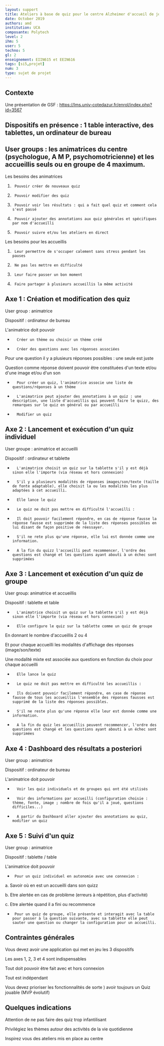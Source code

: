 ```yaml
--- 
layout: support
title: Ateliers à base de quiz pour le centre Alzheimer d'accueil de jour de Biot
date: October 2019
authors: amd
institution: UCA
composante: Polytech  
level: 2
ihm: 5 
user: 5
techno: 5
gl: 2
enseignement: EIIN615 et EEIN616
tags: [si5,projet]
num: 3
type: sujet de projet 
--- 
```


## Contexte 
Une présentation de GSF : https://lms.univ-cotedazur.fr/enrol/index.php?id=3567

## Dispositifs en présence : 1 table interactive, des tablettes, un ordinateur de bureau 

## User groups : les animatrices du centre (psychologue, A M P, psychomotricienne) et les accueillis seuls ou en groupe de 4 maximum. 

Les besoins des animatrices 

1.      Pouvoir créer de nouveaux quiz

2.      Pouvoir modifier des quiz

3.      Pouvoir voir les résultats : qui a fait quel quiz et comment cela s'est passé 

4.      Pouvoir ajouter des annotations aux quiz générales et spécifiques par nom d'accueilli 

5.      Pouvoir suivre et/ou les ateliers en direct 

Les besoins pour les accueillis 

1.      Leur permettre de s'occuper calement sans stress pendant les pauses 

2.      Ne pas les mettre en difficulté 

3.      Leur faire passer un bon moment

4.      Faire partager à plusieurs accueillis la même activité 


## Axe 1 : Création et modification des quiz 
User group : animatrice 

Dispositif : ordinateur de bureau 

L'animatrice doit pouvoir 

-       Créer un thème ou choisir un thème créé

-       Créer des questions avec les réponses associées 

Pour une question il y a plusieurs réponses possibles : une seule est juste 

Question comme réponse doivent pouvoir être constituées d'un texte et/ou d'une image et/ou d'un son 

-       Pour créer un quiz, l'animatrice associe une liste de questions/réponses à un thème 

-       L'animatrice peut ajouter des annotations à un quiz : une description, une liste d'accueillis qui peuvent faire le quizz, des remarques sur le quiz en général ou par accueilli 

-       Modifier un quiz 

## Axe 2 : Lancement et exécution d'un quiz individuel 
User groupe : animatrice et accueilli 

Dispositif : ordinateur et tablette 

-       L'animatrice choisit un quiz sur la tablette s'il y est déjà sinon elle l'importe (via réseau et hors connexion)

-       S'il y a plusieurs modalités de réponses images/son/texte (taille de fonte adaptable), elle choisit la ou les modalités les plus adaptées à cet accueilli. 

-       Elle lance le quiz 

-       Le quiz ne doit pas mettre en difficulté l'accueilli : 

-       Il doit pouvoir facilement répondre, en cas de réponse fausse la réponse fausse est supprimée de la liste des réponses possibles en lui disant de façon positive de réessayer. 

-       S'il ne rete plus qu'une réponse, elle lui est donnée comme une information. 

-       A la fin du quizz l'accueilli peut recommencer, l'ordre des questions est changé et les questions ayant abouti à un échec sont supprimées 

## Axe 3 : Lancement et exécution d'un quiz  de groupe 
User group: animatrice et accueillis 

Dispositif : tablette et table 

-       L'animatrice choisit un quiz sur la tablette s'il y est déjà sinon elle l'importe (via réseau et hors connexion)

-       Elle configure le quiz sur la tablette comme un quiz de groupe 

En donnant le nombre d'accueillis 2 ou 4

Et pour chaque accueilli les modalités d'affichage des réponses (image/son/texte)

Une modalité mixte est associée aux questions en fonction du choix pour chaque accueilli 

-       Elle lance le quiz 

-       Le quiz ne doit pas mettre en difficulté les accueillis : 

-       Ils doivent pouvoir facilement répondre, en case de réponse fausse de tous les accueillis l'ensemble des réponses fausses est supprimé de la liste des réponses possibles. 

-       S'il ne reste plus qu'une réponse elle leur est donnée comme une information. 

-       A la fin du quiz les accueillis peuvent recommencer, l'ordre des questions est changé et les questions ayant abouti à un échec sont supprimées 

## Axe 4 : Dashboard des résultats a posteriori 
User group : animatrice

Dispositif : ordinateur de bureau 

L'animatrice doit pouvoir 

-       Voir les quiz individuels et de groupes qui ont été utilisés 

-       Voir des informations par accueilli (configuration choisie : thème, fonte, image ; nombre de fois qu'il a joué, questions difficiles...)

-       A partir du Dashboard aller ajouter des annotations au quiz, modifier un quiz 

## Axe 5 : Suivi d'un quiz 
User group : animatrice 

Dispositif : tablette / table 

L'animatrice doit pouvoir 

-      Pour un quiz individuel en autonomie avec une connexion :

a.     Savoir où en est un accueilli dans son quizz 

b.     Etre alertée en cas de problème (erreurs à répétition, plus d'activité)

c.     Etre alertée quand il a fini ou recommence 

-      Pour un quiz de groupe, elle présente et interagit avec la table pour passer à la question suivante, avec sa tablette elle peut sauter une question ou changer la configuration pour un accueilli. 

## Contraintes générales 
Vous devez avoir une application qui met en jeu les 3 dispositifs 

Les axes 1, 2, 3 et 4 sont indispensables 

Tout doit pouvoir être fait avec et hors connexion 

Tout est indépendant 

Vous devez prioriser les fonctionnalités de sorte ) avoir toujours un Quiz jouable (MVP évolutif)

## Quelques indications 

Attention de ne pas faire des quiz trop infantilisant

Privilégiez les thèmes autour des activités de la vie quotidienne 

Inspirez vous des ateliers mis en place au centre 


